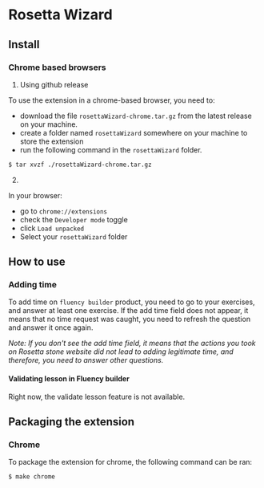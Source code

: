 # Rosetta Wizard

## Install

### Chrome based browsers

1. Using github release

To use the extension in a chrome-based browser, you need to:

- download the file `rosettaWizard-chrome.tar.gz` from the latest release on
  your machine.
- create a folder named `rosettaWizard` somewhere on your machine to store the
  extension
- run the following command in the `rosettaWizard` folder.

```bash
$ tar xvzf ./rosettaWizard-chrome.tar.gz
```

2.

In your browser:

- go to `chrome://extensions`
- check the `Developer mode` toggle
- click `Load unpacked`
- Select your `rosettaWizard` folder

## How to use

### Adding time

To add time on `fluency builder` product, you need to go to your exercises, and
answer at least one exercise. If the add time field does not appear, it means
that no time request was caught, you need to refresh the question and answer it
once again.

_Note: If you don't see the add time field, it means that the actions you took
on Rosetta stone website did not lead to adding legitimate time, and therefore,
you need to answer other questions._

#### Validating lesson in Fluency builder

Right now, the validate lesson feature is not available.

## Packaging the extension

### Chrome

To package the extension for chrome, the following command can be ran:

```
$ make chrome
```
